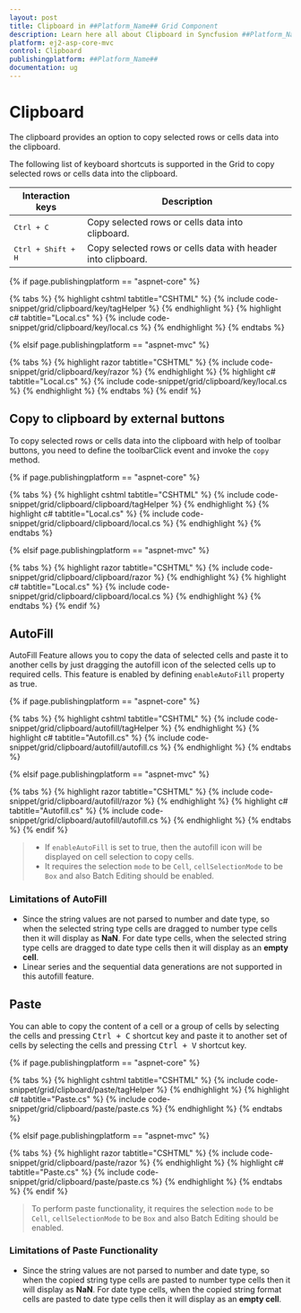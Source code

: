 ```yaml
---
layout: post
title: Clipboard in ##Platform_Name## Grid Component
description: Learn here all about Clipboard in Syncfusion ##Platform_Name## Grid component and more.
platform: ej2-asp-core-mvc
control: Clipboard
publishingplatform: ##Platform_Name##
documentation: ug
---
```



# Clipboard

The clipboard provides an option to copy selected rows or cells data into the clipboard.

The following list of keyboard shortcuts is supported in the Grid to copy selected rows or cells data into the clipboard.

Interaction keys |Description
-----|-----
<kbd>Ctrl + C</kbd> |Copy selected rows or cells data into clipboard.
<kbd>Ctrl + Shift + H</kbd> |Copy selected rows or cells data with header into clipboard.

{% if page.publishingplatform == "aspnet-core" %}

{% tabs %}
{% highlight cshtml tabtitle="CSHTML" %}
{% include code-snippet/grid/clipboard/key/tagHelper %}
{% endhighlight %}
{% highlight c# tabtitle="Local.cs" %}
{% include code-snippet/grid/clipboard/key/local.cs %}
{% endhighlight %}
{% endtabs %}

{% elsif page.publishingplatform == "aspnet-mvc" %}

{% tabs %}
{% highlight razor tabtitle="CSHTML" %}
{% include code-snippet/grid/clipboard/key/razor %}
{% endhighlight %}
{% highlight c# tabtitle="Local.cs" %}
{% include code-snippet/grid/clipboard/key/local.cs %}
{% endhighlight %}
{% endtabs %}
{% endif %}



## Copy to clipboard by external buttons

To copy selected rows or cells data into the clipboard with help of toolbar buttons, you need to define the toolbarClick event and invoke the `copy` method.

{% if page.publishingplatform == "aspnet-core" %}

{% tabs %}
{% highlight cshtml tabtitle="CSHTML" %}
{% include code-snippet/grid/clipboard/clipboard/tagHelper %}
{% endhighlight %}
{% highlight c# tabtitle="Local.cs" %}
{% include code-snippet/grid/clipboard/clipboard/local.cs %}
{% endhighlight %}
{% endtabs %}

{% elsif page.publishingplatform == "aspnet-mvc" %}

{% tabs %}
{% highlight razor tabtitle="CSHTML" %}
{% include code-snippet/grid/clipboard/clipboard/razor %}
{% endhighlight %}
{% highlight c# tabtitle="Local.cs" %}
{% include code-snippet/grid/clipboard/clipboard/local.cs %}
{% endhighlight %}
{% endtabs %}
{% endif %}



## AutoFill

AutoFill Feature allows you to copy the data of selected cells and paste it to another cells by just dragging the autofill icon of the selected cells up to required cells. This feature is enabled by defining `enableAutoFill` property as true.

{% if page.publishingplatform == "aspnet-core" %}

{% tabs %}
{% highlight cshtml tabtitle="CSHTML" %}
{% include code-snippet/grid/clipboard/autofill/tagHelper %}
{% endhighlight %}
{% highlight c# tabtitle="Autofill.cs" %}
{% include code-snippet/grid/clipboard/autofill/autofill.cs %}
{% endhighlight %}
{% endtabs %}

{% elsif page.publishingplatform == "aspnet-mvc" %}

{% tabs %}
{% highlight razor tabtitle="CSHTML" %}
{% include code-snippet/grid/clipboard/autofill/razor %}
{% endhighlight %}
{% highlight c# tabtitle="Autofill.cs" %}
{% include code-snippet/grid/clipboard/autofill/autofill.cs %}
{% endhighlight %}
{% endtabs %}
{% endif %}



> * If `enableAutoFill` is set to true, then the autofill icon will be displayed on cell selection to copy cells.
> * It requires the selection `mode` to be `Cell`,  `cellSelectionMode` to be `Box` and also Batch Editing should be enabled.

### Limitations of AutoFill

* Since the string values are not parsed to number and date type, so when the selected string type cells are dragged to number type cells then it will display as **NaN**. For date type cells, when the selected string type cells are dragged to date type cells then it will display as an **empty cell**.
* Linear series and the sequential data generations are not supported in this autofill feature.

## Paste

You can able to copy the content of a cell or a group of cells by selecting the cells and pressing <kbd>Ctrl + C</kbd> shortcut key and paste it to another set of cells by selecting the cells and pressing <kbd>Ctrl + V</kbd> shortcut key.

{% if page.publishingplatform == "aspnet-core" %}

{% tabs %}
{% highlight cshtml tabtitle="CSHTML" %}
{% include code-snippet/grid/clipboard/paste/tagHelper %}
{% endhighlight %}
{% highlight c# tabtitle="Paste.cs" %}
{% include code-snippet/grid/clipboard/paste/paste.cs %}
{% endhighlight %}
{% endtabs %}

{% elsif page.publishingplatform == "aspnet-mvc" %}

{% tabs %}
{% highlight razor tabtitle="CSHTML" %}
{% include code-snippet/grid/clipboard/paste/razor %}
{% endhighlight %}
{% highlight c# tabtitle="Paste.cs" %}
{% include code-snippet/grid/clipboard/paste/paste.cs %}
{% endhighlight %}
{% endtabs %}
{% endif %}



> To perform paste functionality, it requires the selection `mode` to be `Cell`,  `cellSelectionMode` to be `Box` and also Batch Editing should be enabled.

### Limitations of Paste Functionality

* Since the string values are not parsed to number and date type, so when the copied string type cells are pasted to number type cells then it will display as **NaN**. For date type cells, when the copied string format cells are pasted to date type cells then it will display as an **empty cell**.